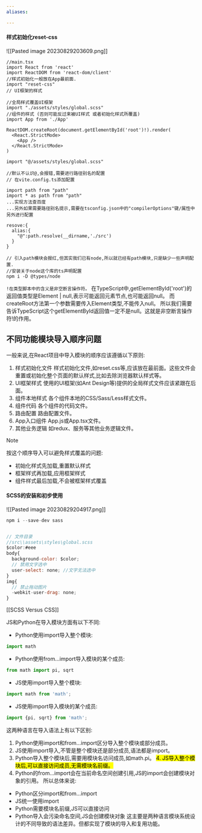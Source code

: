 ```yaml
---
aliases:

---
```

#### 样式初始化reset-css
![[Pasted image 20230829203609.png]]

```tsx
//main.tsx
import React from 'react'
import ReactDOM from 'react-dom/client'
//样式初始化一般放在App最前面.
import "reset-css"  
// UI框架的样式

//全局样式覆盖UI框架
import "./assets/styles/global.scss"
//组件的样式 (否则可能反过来被UI样式 或者初始化样式所覆盖)
import App from './App'

ReactDOM.createRoot(document.getElementById('root')!).render(
  <React.StrictMode>
    <App />
  </React.StrictMode>
)
```


```tsx
import "@/assets/styles/global.scss"

//默认不认识@,会报错,需要进行路径别名的配置
// 在vite.config.ts添加配置 

import path from "path"
import * as path from "path"
...实现方法查百度
...另外如果需要路径别名提示,需要在tsconfig.json中的"compilerOptions"键/属性中另外进行配置 

resove:{
  alias:{
    "@":path.resolve(__dirname,'./src')
  }
}

// 引入path模块会报红,但其实我们已有node,所以就已经有path模块,只是缺少一些声明配置.
//安装关于node这个库的ts声明配置
npm i -D @types/node
```


`!在类型脚本中的含义是非空断言操作符。`
在TypeScript中,getElementById('root')的返回值类型是Element | null,表示可能返回元素节点,也可能返回null。
而createRoot方法第一个参数需要传入Element类型,不能传入null。
所以我们需要告诉TypeScript这个getElementById返回值一定不是null。这就是非空断言操作符!的作用。
##  不同功能模块导入顺序问题
一般来说,在React项目中导入模块的顺序应该遵循以下原则:
1. 样式初始化文件
样式初始化文件,如reset.css等,应该放在最前面。这些文件会重置或初始化整个页面的默认样式,比如去除浏览器默认样式等。
2. UI框架样式
使用的UI框架(如Ant Design等)提供的全局样式文件应该紧跟在后面。
3. 组件本地样式
各个组件本地的CSS/Sass/Less样式文件。
4. 组件代码
各个组件的代码文件。
5. 路由配置
路由配置文件。
6. App入口组件
App.js或App.tsx文件。
7. 其他业务逻辑
如redux、服务等其他业务逻辑文件。

> [!NOTE]
> 按这个顺序导入可以避免样式覆盖的问题:
> - 初始化样式先加载,重置默认样式
> - 框架样式再加载,应用框架样式  
> - 组件样式最后加载,不会被框架样式覆盖



#### SCSS的安装和初步使用
![[Pasted image 20230829204917.png]]
```js
npm i --save-dev sass


// 文件目录
//src\\assets\styles\global.scss
$color:#eee
body{
  background-color: $color;
  // 禁用文字选中
  user-select: none; //文字无法选中
}
img{
  // 禁止拖动图片
  -webkit-user-drag: none;
}

```
[[SCSS Versus CSS]]

 JS和Python在导入模块方面有以下不同:
- Python使用import导入整个模块:
```python
import math
```
- Python使用from...import导入模块的某个成员:
```python 
from math import pi, sqrt
```
- JS使用import导入整个模块:
```js
import math from 'math';
```
- JS使用import导入模块的某个成员:
```js
import {pi, sqrt} from 'math';
```
这两种语言在导入语法上有以下区别:
1. Python使用import和from...import区分导入整个模块或部分成员。
2. JS使用import导入,不管是整个模块还是部分成员,语法都是import。
3. Python导入整个模块后,需要用模块名访问成员,如math.pi。
<mark class="hltr-red">4. JS导入整个模块后,可以直接访问成员,无需模块名前缀。</mark>
5. Python的from...import会在当前命名空间创建引用,JS的import会创建模块对象的引用。
所以总体来说:
- Python区分import和from...import 
- JS统一使用import
- Python需要模块名前缀,JS可以直接访问
- Python导入会污染命名空间,JS会创建模块对象
这主要是两种语言模块系统设计的不同导致的语法差异。但都实现了模块的导入和复用功能。



